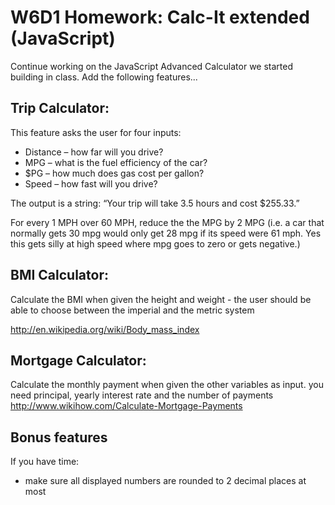 # W6D1 Homework: Calc-It extended (JavaScript)

Continue working on the JavaScript Advanced Calculator we started building in class. Add the following features...

## Trip Calculator:

This feature asks the user for four inputs:

* Distance – how far will you drive?
* MPG – what is the fuel efficiency of the car?
* $PG – how much does gas cost per gallon?
* Speed – how fast will you drive?

The output is a string: “Your trip will take 3.5 hours and cost $255.33.”

For every 1 MPH over 60 MPH, reduce the the MPG by 2 MPG (i.e. a car that normally gets 30 mpg would only get 28 mpg if its speed were 61 mph. Yes this gets silly at high speed where mpg goes to zero or gets negative.)

## BMI Calculator:

Calculate the BMI when given the height and weight - the user should be able to choose between the imperial and the metric system

http://en.wikipedia.org/wiki/Body_mass_index

## Mortgage Calculator:

Calculate the monthly payment when given the other variables as input.
you need principal, yearly interest rate and the number of payments
http://www.wikihow.com/Calculate-Mortgage-Payments

## Bonus features

If you have time:

* make sure all displayed numbers are rounded to 2 decimal places at most
